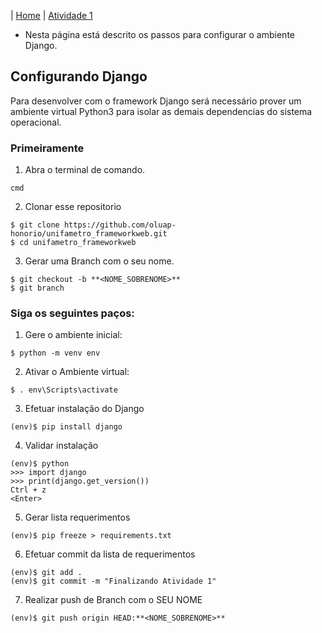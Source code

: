 |  [Home](/README.md)  |  [Atividade 1](/doc/atv1.md)

*  Nesta página está descrito os passos para configurar o ambiente Django.

## Configurando Django
Para desenvolver com o framework Django será necessário prover um ambiente virtual Python3 para isolar as demais dependencias do sistema operacional.

### Primeiramente
1. Abra o terminal de comando.
```
cmd
```
2. Clonar esse repositorio
```
$ git clone https://github.com/oluap-honorio/unifametro_frameworkweb.git
$ cd unifametro_frameworkweb
```
3. Gerar uma Branch com o seu nome.
```
$ git checkout -b **<NOME_SOBRENOME>**
$ git branch
```

### Siga os seguintes paços:
1. Gere o ambiente inicial:
```
$ python -m venv env
```
2. Ativar o Ambiente virtual:
```
$ . env\Scripts\activate
```
3. Efetuar instalação do Django
```
(env)$ pip install django
```
4. Validar instalação
```
(env)$ python
>>> import django
>>> print(django.get_version())
Ctrl + z
<Enter>
```
5. Gerar lista requerimentos
```
(env)$ pip freeze > requirements.txt
```
6. Efetuar commit da lista de requerimentos
```
(env)$ git add .
(env)$ git commit -m "Finalizando Atividade 1"
```
7. Realizar push de Branch com o SEU NOME
```
(env)$ git push origin HEAD:**<NOME_SOBRENOME>**
```
